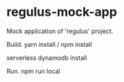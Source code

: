 # regulus-mock-app
Mock application of 'regulus' project.

Build.
yarn install / npm install

serverless dynamodb install

Run.
npm run local


